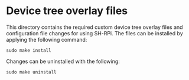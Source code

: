 # Device tree overlay files

This directory contains the required custom device tree overlay files and configuration file changes for using SH-RPi. 
The files can be installed by applying the following command:

    sudo make install

Changes can be uninstalled with the following:

    sudo make uninstall

